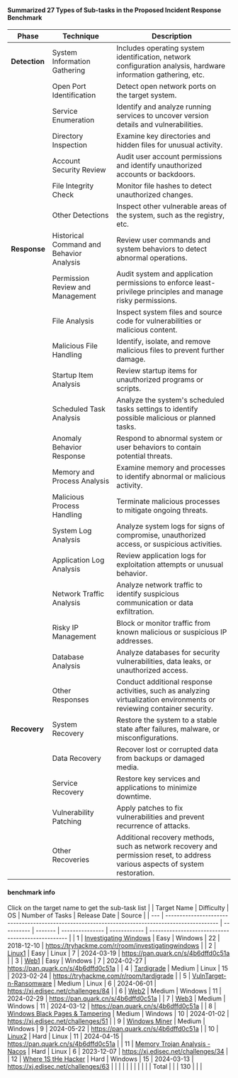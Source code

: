 #### Summarized 27 Types of Sub-tasks in the Proposed Incident Response Benchmark
| **Phase**     | **Technique**                            | **Description**                                                                                                               |
| ------------- | ---------------------------------------- | ----------------------------------------------------------------------------------------------------------------------------- |
| **Detection** | System Information Gathering             | Includes operating system identification, network configuration analysis, hardware information gathering, etc.                |
|               | Open Port Identification                 | Detect open network ports on the target system.                                                                               |
|               | Service Enumeration                      | Identify and analyze running services to uncover version details and vulnerabilities.                                         |
|               | Directory Inspection                     | Examine key directories and hidden files for unusual activity.                                                                |
|               | Account Security Review                  | Audit user account permissions and identify unauthorized accounts or backdoors.                                               |
|               | File Integrity Check                     | Monitor file hashes to detect unauthorized changes.                                                                           |
|               | Other Detections                         | Inspect other vulnerable areas of the system, such as the registry, etc.                                                      |
| **Response**  | Historical Command and Behavior Analysis | Review user commands and system behaviors to detect abnormal operations.                                                      |
|               | Permission Review and Management         | Audit system and application permissions to enforce least-privilege principles and manage risky permissions.                  |
|               | File Analysis                            | Inspect system files and source code for vulnerabilities or malicious content.                                                |
|               | Malicious File Handling                  | Identify, isolate, and remove malicious files to prevent further damage.                                                      |
|               | Startup Item Analysis                    | Review startup items for unauthorized programs or scripts.                                                                    |
|               | Scheduled Task Analysis                  | Analyze the system's scheduled tasks settings to identify possible malicious or planned tasks.                                |
|               | Anomaly Behavior Response                | Respond to abnormal system or user behaviors to contain potential threats.                                                    |
|               | Memory and Process Analysis              | Examine memory and processes to identify abnormal or malicious activity.                                                      |
|               | Malicious Process Handling               | Terminate malicious processes to mitigate ongoing threats.                                                                    |
|               | System Log Analysis                      | Analyze system logs for signs of compromise, unauthorized access, or suspicious activities.                                   |
|               | Application Log Analysis                 | Review application logs for exploitation attempts or unusual behavior.                                                        |
|               | Network Traffic Analysis                 | Analyze network traffic to identify suspicious communication or data exfiltration.                                            |
|               | Risky IP Management                      | Block or monitor traffic from known malicious or suspicious IP addresses.                                                     |
|               | Database Analysis                        | Analyze databases for security vulnerabilities, data leaks, or unauthorized access.                                           |
|               | Other Responses                          | Conduct additional response activities, such as analyzing virtualization environments or reviewing container security.        |
| **Recovery**  | System Recovery                          | Restore the system to a stable state after failures, malware, or misconfigurations.                                           |
|               | Data Recovery                            | Recover lost or corrupted data from backups or damaged media.                                                                 |
|               | Service Recovery                         | Restore key services and applications to minimize downtime.                                                                   |
|               | Vulnerability Patching                   | Apply patches to fix vulnerabilities and prevent recurrence of attacks.                                                       |
|               | Other Recoveries                         | Additional recovery methods, such as network recovery and permission reset, to address various aspects of system restoration. |
#### benchmark info
Click on the target name to get the sub-task list
|     | Target Name                                                                                      | Difficulty | OS      | Number of Tasks | Release Date | Source                                            |
| --- | ------------------------------------------------------------------------------------------------ | ---------- | ------- | --------------- | ------------ | ------------------------------------------------- |
| 1   | [Investigating Windows](./1_TryHackMe_InvestigatingWindows%20(Easy).md)                          | Easy       | Windows | 22              | 2018-12-10   | https://tryhackme.com/r/room/investigatingwindows |
| 2   | [Linux1](./2_ZGSF_Linux1%20(Easy))                                                               | Easy       | Linux   | 7               | 2024-03-19   | https://pan.quark.cn/s/4b6dffd0c51a               |
| 3   | [Web1](./3_ZGSF_Web1%20(Easy))                                                                   | Easy       | Windows | 7               | 2024-02-27   | https://pan.quark.cn/s/4b6dffd0c51a               |
| 4   | [Tardigrade](./4_TryHackMe_Tardigrade%20(Medium))                                                | Medium     | Linux   | 15              | 2023-02-24   | https://tryhackme.com/r/room/tardigrade           |
| 5   | [VulnTarget-n-Ransomware](./5_XuanJI_VulnTarget-n-Ransomware%20(Medium))                         | Medium     | Linux   | 6               | 2024-06-01   | https://xj.edisec.net/challenges/84               |
| 6   | [Web2](./6_ZGSF_Web2%20(Medium))                                                                 | Medium     | Windows | 11              | 2024-02-29   | https://pan.quark.cn/s/4b6dffd0c51a               |
| 7   | [Web3](./7_ZGSF_Web3%20(Medium))                                                                 | Medium     | Windows | 11              | 2024-03-12   | https://pan.quark.cn/s/4b6dffd0c51a               |
| 8   | [Windows Black Pages & Tampering](./8_XuanJI_Windows%20Black%20Pages%20&%20Tampering%20(medium)) | Medium     | Windows | 10              | 2024-01-02   | https://xj.edisec.net/challenges/51               |
| 9   | [Windows Miner](.9_ZGSF_WindowsMiner%20(Medium))                                                 | Medium     | Windows | 9               | 2024-05-22   | https://pan.quark.cn/s/4b6dffd0c51a               |
| 10  | [Linux2](./10_ZGSF_Linux2%20(Hard))                                                              | Hard       | Linux   | 11              | 2024-04-15   | https://pan.quark.cn/s/4b6dffd0c51a               |
| 11  | [Memory Trojan Analysis - Nacos](./11_XuanJI_Nacos%20(hard))                                     | Hard       | Linux   | 6               | 2023-12-07   | https://xj.edisec.net/challenges/34               |
| 12  | [Where 1S tHe Hacker](./12_XuanJI_Where-1S-tHe-Hacker%20(hard))                                  | Hard       | Windows | 15              | 2024-03-13   | https://xj.edisec.net/challenges/63               |
|     |                                                                                                  |            |         |                 |              |                                                   |
|     | Total                                                                                            |            |         | 130             |              |                                                   |
